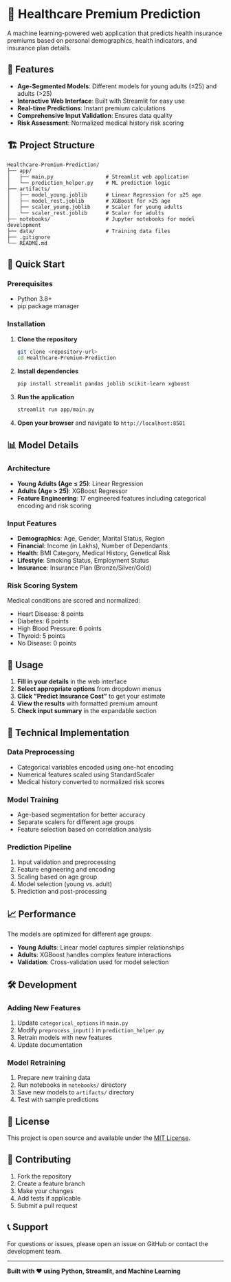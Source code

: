 # 🏥 Healthcare Premium Prediction

A machine learning-powered web application that predicts health insurance premiums based on personal demographics, health indicators, and insurance plan details.

## 🌟 Features

- **Age-Segmented Models**: Different models for young adults (≤25) and adults (>25)
- **Interactive Web Interface**: Built with Streamlit for easy use
- **Real-time Predictions**: Instant premium calculations
- **Comprehensive Input Validation**: Ensures data quality
- **Risk Assessment**: Normalized medical history risk scoring

## 🏗️ Project Structure

```
Healthcare-Premium-Prediction/
├── app/
│   ├── main.py                 # Streamlit web application
│   └── prediction_helper.py    # ML prediction logic
├── artifacts/
│   ├── model_young.joblib      # Linear Regression for ≤25 age
│   ├── model_rest.joblib       # XGBoost for >25 age
│   ├── scaler_young.joblib     # Scaler for young adults
│   └── scaler_rest.joblib      # Scaler for adults
├── notebooks/                  # Jupyter notebooks for model development
├── data/                       # Training data files
├── .gitignore
└── README.md
```

## 🚀 Quick Start

### Prerequisites

- Python 3.8+
- pip package manager

### Installation

1. **Clone the repository**
   ```bash
   git clone <repository-url>
   cd Healthcare-Premium-Prediction
   ```

2. **Install dependencies**
   ```bash
   pip install streamlit pandas joblib scikit-learn xgboost
   ```

3. **Run the application**
   ```bash
   streamlit run app/main.py
   ```

4. **Open your browser** and navigate to `http://localhost:8501`

## 📊 Model Details

### Architecture
- **Young Adults (Age ≤ 25)**: Linear Regression
- **Adults (Age > 25)**: XGBoost Regressor
- **Feature Engineering**: 17 engineered features including categorical encoding and risk scoring

### Input Features
- **Demographics**: Age, Gender, Marital Status, Region
- **Financial**: Income (in Lakhs), Number of Dependants
- **Health**: BMI Category, Medical History, Genetical Risk
- **Lifestyle**: Smoking Status, Employment Status
- **Insurance**: Insurance Plan (Bronze/Silver/Gold)

### Risk Scoring System
Medical conditions are scored and normalized:
- Heart Disease: 8 points
- Diabetes: 6 points
- High Blood Pressure: 6 points
- Thyroid: 5 points
- No Disease: 0 points

## 🎯 Usage

1. **Fill in your details** in the web interface
2. **Select appropriate options** from dropdown menus
3. **Click "Predict Insurance Cost"** to get your estimate
4. **View the results** with formatted premium amount
5. **Check input summary** in the expandable section

## 🔧 Technical Implementation

### Data Preprocessing
- Categorical variables encoded using one-hot encoding
- Numerical features scaled using StandardScaler
- Medical history converted to normalized risk scores

### Model Training
- Age-based segmentation for better accuracy
- Separate scalers for different age groups
- Feature selection based on correlation analysis

### Prediction Pipeline
1. Input validation and preprocessing
2. Feature engineering and encoding
3. Scaling based on age group
4. Model selection (young vs. adult)
5. Prediction and post-processing

## 📈 Performance

The models are optimized for different age groups:
- **Young Adults**: Linear model captures simpler relationships
- **Adults**: XGBoost handles complex feature interactions
- **Validation**: Cross-validation used for model selection

## 🛠️ Development

### Adding New Features
1. Update `categorical_options` in `main.py`
2. Modify `preprocess_input()` in `prediction_helper.py`
3. Retrain models with new features
4. Update documentation

### Model Retraining
1. Prepare new training data
2. Run notebooks in `notebooks/` directory
3. Save new models to `artifacts/` directory
4. Test with sample predictions

## 📝 License

This project is open source and available under the [MIT License](LICENSE).

## 🤝 Contributing

1. Fork the repository
2. Create a feature branch
3. Make your changes
4. Add tests if applicable
5. Submit a pull request

## 📞 Support

For questions or issues, please open an issue on GitHub or contact the development team.

---

**Built with ❤️ using Python, Streamlit, and Machine Learning**
